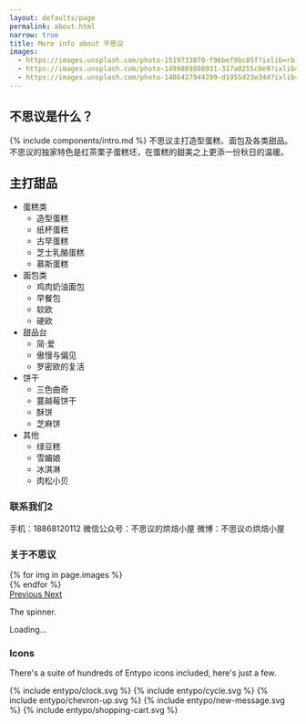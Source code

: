 ```yaml
---
layout: defaults/page
permalink: about.html
narrow: true
title: More info about 不思议
images:
  - https://images.unsplash.com/photo-1519733870-f96bef9bc85f?ixlib=rb-1.2.1&ixid=eyJhcHBfaWQiOjEyMDd9&auto=format&fit=crop&w=1050&q=80
  - https://images.unsplash.com/photo-1499889808931-317a0255c0e9?ixlib=rb-1.2.1&ixid=eyJhcHBfaWQiOjEyMDd9&auto=format&fit=crop&w=1050&q=80
  - https://images.unsplash.com/photo-1486427944299-d1955d23e34d?ixlib=rb-1.2.1&ixid=eyJhcHBfaWQiOjEyMDd9&auto=format&fit=crop&w=1050&q=80
---
```


## 不思议是什么？

{% include components/intro.md %}
不思议主打造型蛋糕、面包及各类甜品。不思议的独家特色是红茶栗子蛋糕坯，在蛋糕的甜美之上更添一份秋日的温暖。

## 主打甜品


- 蛋糕类
  - 造型蛋糕
  - 纸杯蛋糕
  - 古早蛋糕
  - 芝士乳酪蛋糕
  - 慕斯蛋糕
- 面包类
  - 鸡肉奶油面包
  - 早餐包
  - 软欧
  - 硬欧
- 甜品台
  - 简·爱
  - 傲慢与偏见
  - 罗密欧的复活
- 饼干
  - 三色曲奇
  - 蔓越莓饼干
  - 酥饼
  - 芝麻饼
- 其他
  - 绿豆糕
  - 雪媚娘
  - 冰淇淋
  - 肉松小贝

### 联系我们2

手机：18868120112
微信公众号：不思议的烘焙小屋
微博：不思议の烘焙小屋

### 关于不思议


<div id="carouselExampleControls" class="carousel slide mb-4" data-ride="carousel">
    <div class="carousel-inner">
        {% for img in page.images %}
            <div class="carousel-item {% if forloop.first %}active{% endif %}">
                <img src="{{ img }}" class="d-block w-100" alt="">
            </div>
        {% endfor %}
    </div>
    <a class="carousel-control-prev" href="#carouselExampleControls" role="button" data-slide="prev">
        <span class="carousel-control-prev-icon" aria-hidden="true"></span>
        <span class="sr-only">Previous</span>
    </a>
    <a class="carousel-control-next" href="#carouselExampleControls" role="button" data-slide="next">
        <span class="carousel-control-next-icon" aria-hidden="true"></span>
        <span class="sr-only">Next</span>
    </a>
</div>

The spinner.

<div class="spinner-border text-dark mb-4" role="status">
  <span class="sr-only">Loading...</span>
</div>

### Icons

There's a suite of hundreds of Entypo icons included, here's just a few.

<div class="d-flex align-items-center mb-4">
    <span class="icon grey mr-2">
        {% include entypo/clock.svg %}
    </span>
    <span class="icon grey mr-2">
        {% include entypo/cycle.svg %}
    </span>
    <span class="icon grey mr-2">
        {% include entypo/chevron-up.svg %}
    </span>
    <span class="icon grey mr-2">
        {% include entypo/new-message.svg %}
    </span>
    <span class="icon grey mr-2">
        {% include entypo/shopping-cart.svg %}
    </span>
</div>


